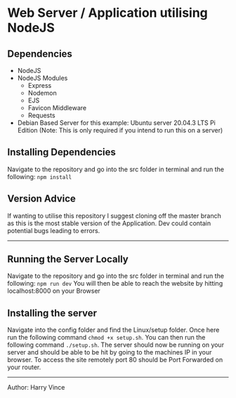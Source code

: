 # Web Server / Application utilising NodeJS
## Dependencies
* NodeJS
* NodeJS Modules
    * Express
    * Nodemon
    * EJS
    * Favicon Middleware
    * Requests
* Debian Based Server for this example: Ubuntu server 20.04.3 LTS Pi Edition (Note: This is only required if you intend to run this on a server)

## Installing Dependencies
Navigate to the repository and go into the src folder in terminal and run the following: 
`npm install`

## Version Advice
If wanting to utilise this repository I suggest cloning off the master branch as this is the most stable version of the Application. Dev could contain potential bugs leading to errors.

---

## Running the Server Locally
Navigate to the repository and go into the src folder in terminal and run the following:
`npm run dev`
You will then be able to reach the website by hitting localhost:8000 on your Browser

## Installing the server
Navigate into the config folder and find the Linux/setup folder. Once here run the following command `chmod +x setup.sh`. You can then run the following command `./setup.sh`. The server should now be running on your server and should be able to be hit by going to the machines IP in your browser. To access the site remotely port 80 should be Port Forwarded on your router.

---

Author: Harry Vince